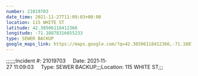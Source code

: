 ```yaml
---
number: 21019703
date_time: 2021-11-27T11:09:03+00:00
location: 115 WHITE ST
latitude: 42.38506118412366
longitude: -71.18878316655233
type: SEWER BACKUP
google_maps_link: https://maps.google.com/?q=42.38506118412366,-71.18878316655233
---
```


;;;;;;Incident #: 21019703     Date: 2021‐11‐27 11:09:03     Type: SEWER BACKUP;;;Location: 115 WHITE ST;;;
